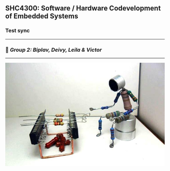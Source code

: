 ## SHC4300: Software / Hardware Codevelopment of Embedded Systems
### Test sync
---

### :rocket: *Group 2: Biplav, Deivy, Leila & Victor*

---
![electronics](https://github.com/deivyka/SHC4300/blob/master/electronics.jpg)
